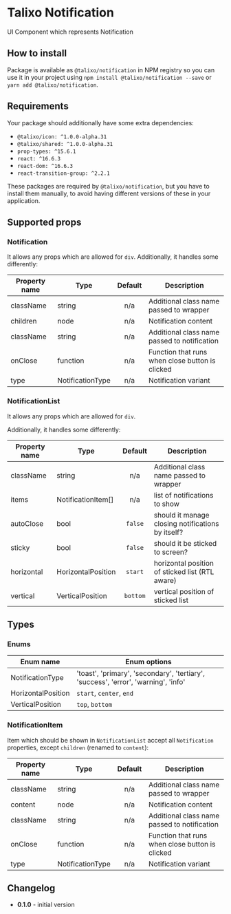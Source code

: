 # Talixo Notification

UI Component which represents Notification

## How to install

Package is available as `@talixo/notification` in NPM registry
so you can use it in your project
using `npm install @talixo/notification --save` or `yarn add @talixo/notification`.

## Requirements

Your package should additionally have some extra dependencies:

- `@talixo/icon: ^1.0.0-alpha.31`
- `@talixo/shared: ^1.0.0-alpha.31`
- `prop-types: ^15.6.1`
- `react: ^16.6.3`
- `react-dom: ^16.6.3`
- `react-transition-group: ^2.2.1`

These packages are required by `@talixo/notification`, but you have to install them manually,
to avoid having different versions of these in your application.

## Supported props

### Notification

It allows any props which are allowed for `div`. Additionally, it handles some differently:

Property name | Type             | Default | Description
--------------|------------------|:-------:|------------------------------------------------
className     | string           | n/a     | Additional class name passed to wrapper
children      | node             | n/a     | Notification content
className     | string           | n/a     | Additional class name passed to notification
onClose       | function         | n/a     | Function that runs when close button is clicked
type          | NotificationType | n/a     | Notification variant

### NotificationList

It allows any props which are allowed for `div`.

Additionally, it handles some differently:

Property name | Type               | Default  | Description
--------------|--------------------|:--------:|------------------------------------------------
className     | string             | n/a      | Additional class name passed to wrapper
items         | NotificationItem[] | n/a      | list of notifications to show
autoClose     | bool               | `false`  | should it manage closing notifications by itself?
sticky        | bool               | `false`  | should it be sticked to screen?
horizontal    | HorizontalPosition | `start`  | horizontal position of sticked list (RTL aware)
vertical      | VerticalPosition   | `bottom` | vertical position of sticked list

## Types

### Enums

Enum name          | Enum options
-------------------|--------------------------------------
NotificationType   | 'toast', 'primary', 'secondary', 'tertiary', 'success', 'error', 'warning', 'info'
HorizontalPosition | `start`, `center`, `end`
VerticalPosition   | `top`, `bottom`

### NotificationItem

Item which should be shown in `NotificationList` accept all `Notification` properties, except `children` (renamed to `content`):

Property name | Type             | Default | Description
--------------|------------------|:-------:|--------------------------------
className     | string           | n/a     | Additional class name passed to wrapper
content       | node             | n/a     | Notification content
className     | string           | n/a     | Additional class name passed to notification
onClose       | function         | n/a     | Function that runs when close button is clicked
type          | NotificationType | n/a     | Notification variant

## Changelog

- **0.1.0** - initial version
